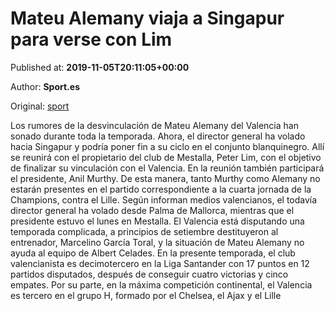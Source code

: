 
# Mateu Alemany viaja a Singapur para verse con Lim

Published at: **2019-11-05T20:11:05+00:00**

Author: **Sport.es**

Original: [sport](https://www.sport.es/es/noticias/valencia/mateu-alemany-viaja-singapur-para-verse-con-lim-7715864)

Los rumores de la desvinculación de Mateu Alemany del Valencia han sonado durante toda la temporada. Ahora, el director general ha volado hacia Singapur y podría poner fin a su ciclo en el conjunto blanquinegro.
Allí se reunirá con el propietario del club de Mestalla, Peter Lim, con el objetivo de finalizar su vinculación con el Valencia. En la reunión también participará el presidente, Anil Murthy.
De esta manera, tanto Murthy como Alemany no estarán presentes en el partido correspondiente a la cuarta jornada de la Champions, contra el Lille. Según informan medios valencianos, el todavía director general ha volado desde Palma de Mallorca, mientras que el presidente estuvo el lunes en Mestalla.
El Valencia está disputando una temporada complicada, a principios de setiembre destituyeron al entrenador, Marcelino García Toral, y la situación de Mateu Alemany no ayuda al equipo de Albert Celades.
En la presente temporada, el club valencianista es decimotercero en la Liga Santander con 17 puntos en 12 partidos disputados, después de conseguir cuatro victorias y cinco empates. Por su parte, en la máxima competición continental, el Valencia es tercero en el grupo H, formado por el Chelsea, el Ajax y el Lille

